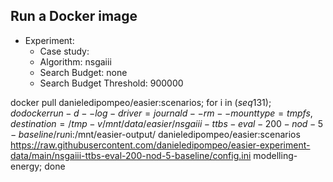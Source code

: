 
## Run a Docker image

 - Experiment: 
   - Case study: 
   - Algorithm: nsgaiii
   - Search Budget: none
   - Search Budget Threshold: 900000

docker pull danieledipompeo/easier:scenarios; for i in $(seq 1 31); do docker run -d --log-driver=journald --rm --mount type=tmpfs,destination=/tmp -v /mnt/data/easier/nsgaiii-ttbs-eval-200-nod-5-baseline/run$i:/mnt/easier-output/ danieledipompeo/easier:scenarios https://raw.githubusercontent.com/danieledipompeo/easier-experiment-data/main/nsgaiii-ttbs-eval-200-nod-5-baseline/config.ini modelling-energy; done 

